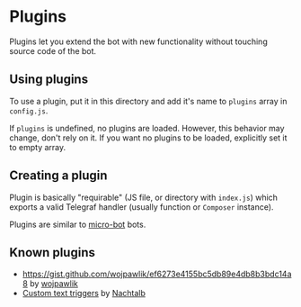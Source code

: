 # Plugins #

Plugins let you extend the bot with new functionality
without touching source code of the bot.


## Using plugins ##

To use a plugin, put it in this directory and add it's name
to `plugins` array in `config.js`.

If `plugins` is undefined, no plugins are loaded.
However, this behavior may change, don't rely on it.
If you want no plugins to be loaded, explicitly set it to empty array.


## Creating a plugin ##

Plugin is basically "requirable"
(JS file, or directory with `index.js`)
which exports a valid Telegraf handler
(usually function or `Composer` instance).

Plugins are similar to [micro-bot] bots.


## Known plugins ##

- https://gist.github.com/wojpawlik/ef6273e4155bc5db89e4db8b3bdc14a8 by [wojpawlik]
- [Custom text triggers](https://github.com/Nachtalb/chiseler-plugin-triggers) by [Nachtalb]


[micro-bot]: https://github.com/telegraf/micro-bot
[Nachtalb]: https://github.com/Nachtalb
[wojpawlik]: https://github.com/wojpawlik
